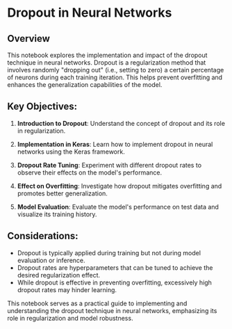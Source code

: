# Dropout in Neural Networks

## Overview

This notebook explores the implementation and impact of the dropout technique in neural networks. Dropout is a regularization method that involves randomly "dropping out" (i.e., setting to zero) a certain percentage of neurons during each training iteration. This helps prevent overfitting and enhances the generalization capabilities of the model.

## Key Objectives:

1. **Introduction to Dropout**: Understand the concept of dropout and its role in regularization.

2. **Implementation in Keras**: Learn how to implement dropout in neural networks using the Keras framework.

3. **Dropout Rate Tuning**: Experiment with different dropout rates to observe their effects on the model's performance.

4. **Effect on Overfitting**: Investigate how dropout mitigates overfitting and promotes better generalization.

5. **Model Evaluation**: Evaluate the model's performance on test data and visualize its training history.

## Considerations:

- Dropout is typically applied during training but not during model evaluation or inference.
- Dropout rates are hyperparameters that can be tuned to achieve the desired regularization effect.
- While dropout is effective in preventing overfitting, excessively high dropout rates may hinder learning.

This notebook serves as a practical guide to implementing and understanding the dropout technique in neural networks, emphasizing its role in regularization and model robustness.
